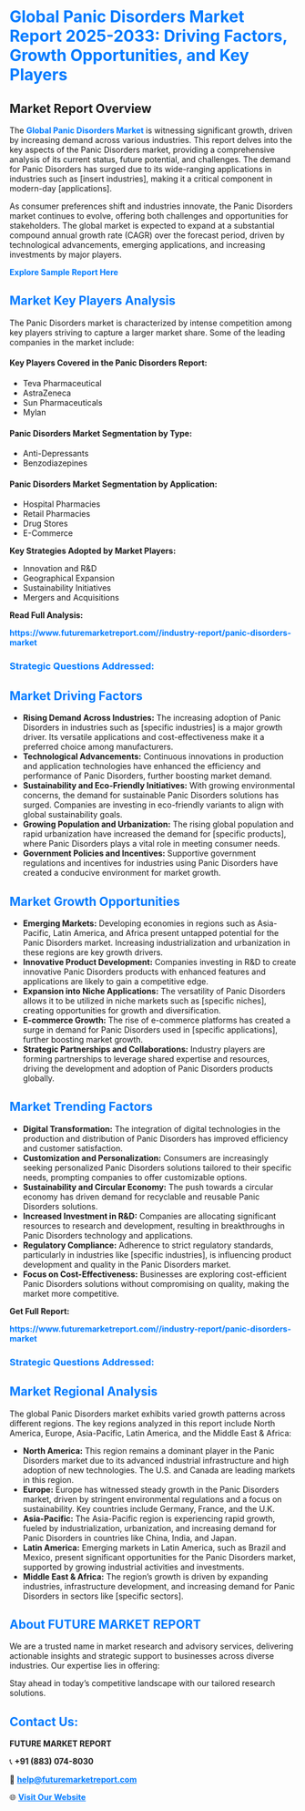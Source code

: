 <h1 style="color: #007BFF;">Global Panic Disorders Market Report 2025-2033: Driving Factors, Growth Opportunities, and Key Players</h1>

<section id="overview">
<h2>Market Report Overview</h2>
<p>The <a href="https://www.futuremarketreport.com//industry-report/panic-disorders-market" style="color: #007BFF; text-decoration: none;"><strong>Global Panic Disorders Market</strong></a> is witnessing significant growth, driven by increasing demand across various industries. This report delves into the key aspects of the Panic Disorders market, providing a comprehensive analysis of its current status, future potential, and challenges. The demand for Panic Disorders has surged due to its wide-ranging applications in industries such as [insert industries], making it a critical component in modern-day [applications].</p>
<p>As consumer preferences shift and industries innovate, the Panic Disorders market continues to evolve, offering both challenges and opportunities for stakeholders. The global market is expected to expand at a substantial compound annual growth rate (CAGR) over the forecast period, driven by technological advancements, emerging applications, and increasing investments by major players.</p>
</section>

<section id="overview">
<p><a href="https://www.futuremarketreport.com//request-sample/reportId=77189" style="color: #007BFF; text-decoration: none;"><strong>Explore Sample Report Here</strong></a></p>
</section>

<section id="key-players">
<h2 style="color: #007BFF;">Market Key Players Analysis</h2>
<p>The Panic Disorders market is characterized by intense competition among key players striving to capture a larger market share. Some of the leading companies in the market include:</p>
<h4>Key Players Covered in the Panic Disorders Report:</h4>
<ul><li>Teva Pharmaceutical</li><li>AstraZeneca</li><li>Sun Pharmaceuticals</li><li>Mylan</li></ul>
<h4>Panic Disorders Market Segmentation by Type:</h4>
<ul><li>Anti-Depressants</li><li>Benzodiazepines</li></ul>

<h4>Panic Disorders Market Segmentation by Application:</h4>
<ul><li>Hospital Pharmacies</li><li>Retail Pharmacies</li><li>Drug Stores</li><li>E-Commerce</li></ul>
<p><strong>Key Strategies Adopted by Market Players:</strong></p>
<ul>
<li>Innovation and R&D</li>
<li>Geographical Expansion</li>
<li>Sustainability Initiatives</li>
<li>Mergers and Acquisitions</li>
</ul>
</section>

<section>
<p><strong>Read Full Analysis: </strong></p><a href="https://www.futuremarketreport.com//industry-report/panic-disorders-market" style="color: #007BFF; text-decoration: none;"><strong>https://www.futuremarketreport.com//industry-report/panic-disorders-market</strong></a>
<h3 style="color: #007BFF;">Strategic Questions Addressed:</h3>
</section>

<section id="driving-factors">
<h2 style="color: #007BFF;">Market Driving Factors</h2>
<ul>
<li><strong>Rising Demand Across Industries:</strong> The increasing adoption of Panic Disorders in industries such as [specific industries] is a major growth driver. Its versatile applications and cost-effectiveness make it a preferred choice among manufacturers.</li>
<li><strong>Technological Advancements:</strong> Continuous innovations in production and application technologies have enhanced the efficiency and performance of Panic Disorders, further boosting market demand.</li>
<li><strong>Sustainability and Eco-Friendly Initiatives:</strong> With growing environmental concerns, the demand for sustainable Panic Disorders solutions has surged. Companies are investing in eco-friendly variants to align with global sustainability goals.</li>
<li><strong>Growing Population and Urbanization:</strong> The rising global population and rapid urbanization have increased the demand for [specific products], where Panic Disorders plays a vital role in meeting consumer needs.</li>
<li><strong>Government Policies and Incentives:</strong> Supportive government regulations and incentives for industries using Panic Disorders have created a conducive environment for market growth.</li>
</ul>
</section>

<section id="growth-opportunities">
<h2 style="color: #007BFF;">Market Growth Opportunities</h2>
<ul>
<li><strong>Emerging Markets:</strong> Developing economies in regions such as Asia-Pacific, Latin America, and Africa present untapped potential for the Panic Disorders market. Increasing industrialization and urbanization in these regions are key growth drivers.</li>
<li><strong>Innovative Product Development:</strong> Companies investing in R&D to create innovative Panic Disorders products with enhanced features and applications are likely to gain a competitive edge.</li>
<li><strong>Expansion into Niche Applications:</strong> The versatility of Panic Disorders allows it to be utilized in niche markets such as [specific niches], creating opportunities for growth and diversification.</li>
<li><strong>E-commerce Growth:</strong> The rise of e-commerce platforms has created a surge in demand for Panic Disorders used in [specific applications], further boosting market growth.</li>
<li><strong>Strategic Partnerships and Collaborations:</strong> Industry players are forming partnerships to leverage shared expertise and resources, driving the development and adoption of Panic Disorders products globally.</li>
</ul>
</section>

<section id="trending-factors">
<h2 style="color: #007BFF;">Market Trending Factors</h2>
<ul>
<li><strong>Digital Transformation:</strong> The integration of digital technologies in the production and distribution of Panic Disorders has improved efficiency and customer satisfaction.</li>
<li><strong>Customization and Personalization:</strong> Consumers are increasingly seeking personalized Panic Disorders solutions tailored to their specific needs, prompting companies to offer customizable options.</li>
<li><strong>Sustainability and Circular Economy:</strong> The push towards a circular economy has driven demand for recyclable and reusable Panic Disorders solutions.</li>
<li><strong>Increased Investment in R&D:</strong> Companies are allocating significant resources to research and development, resulting in breakthroughs in Panic Disorders technology and applications.</li>
<li><strong>Regulatory Compliance:</strong> Adherence to strict regulatory standards, particularly in industries like [specific industries], is influencing product development and quality in the Panic Disorders market.</li>
<li><strong>Focus on Cost-Effectiveness:</strong> Businesses are exploring cost-efficient Panic Disorders solutions without compromising on quality, making the market more competitive.</li>
</ul>
</section>

<section>
<p><strong>Get Full Report: </strong></p><a href="https://www.futuremarketreport.com//industry-report/panic-disorders-market" style="color: #007BFF; text-decoration: none;"><strong>https://www.futuremarketreport.com//industry-report/panic-disorders-market</strong></a>
<h3 style="color: #007BFF;">Strategic Questions Addressed:</h3>
</section>


<section id="regional-analysis">
<h2 style="color: #007BFF;">Market Regional Analysis</h2>
<p>The global Panic Disorders market exhibits varied growth patterns across different regions. The key regions analyzed in this report include North America, Europe, Asia-Pacific, Latin America, and the Middle East & Africa:</p>
<ul>
<li><strong>North America:</strong> This region remains a dominant player in the Panic Disorders market due to its advanced industrial infrastructure and high adoption of new technologies. The U.S. and Canada are leading markets in this region.</li>
<li><strong>Europe:</strong> Europe has witnessed steady growth in the Panic Disorders market, driven by stringent environmental regulations and a focus on sustainability. Key countries include Germany, France, and the U.K.</li>
<li><strong>Asia-Pacific:</strong> The Asia-Pacific region is experiencing rapid growth, fueled by industrialization, urbanization, and increasing demand for Panic Disorders in countries like China, India, and Japan.</li>
<li><strong>Latin America:</strong> Emerging markets in Latin America, such as Brazil and Mexico, present significant opportunities for the Panic Disorders market, supported by growing industrial activities and investments.</li>
<li><strong>Middle East & Africa:</strong> The region’s growth is driven by expanding industries, infrastructure development, and increasing demand for Panic Disorders in sectors like [specific sectors].</li>
</ul>
</section>

<footer>
<h2 style="color: #007BFF;">About FUTURE MARKET REPORT</h2>
<p>We are a trusted name in market research and advisory services, delivering actionable insights and strategic support to businesses across diverse industries. Our expertise lies in offering:</p>

<p>Stay ahead in today’s competitive landscape with our tailored research solutions.</p>

<h2 style="color: #007BFF;">Contact Us:</h2>
<p><strong>FUTURE MARKET REPORT</strong></p>
<p>📞 <strong>+91 (883) 074-8030</strong></p>
<p>📧 <strong><a href="mailto:help@futuremarketreport.com" style="color: #007BFF;">help@futuremarketreport.com</a></strong></p>
<p>🌐 <strong><a href="https://www.futuremarketreport.com/" style="color: #007BFF;">Visit Our Website</a></strong></p>
</footer>